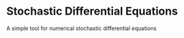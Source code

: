 # Stochastic Differential Equations


A simple tool for numerical stochastic differential equations
